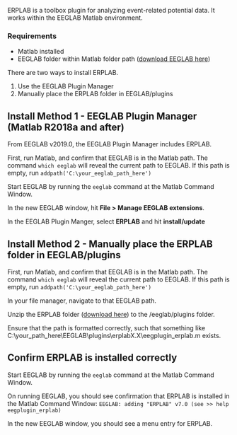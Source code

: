 ERPLAB is a toolbox plugin for analyzing event-related potential data. It works within the EEGLAB Matlab environment.

### Requirements

* Matlab installed
* EEGLAB folder within Matlab folder path ([download EEGLAB here](https://sccn.ucsd.edu/eeglab/download.php))


There are two ways to install ERPLAB.
1. Use the EEGLAB Plugin Manager
2. Manually place the ERPLAB folder in EEGLAB/plugins

## Install Method 1 - EEGLAB Plugin Manager (Matlab R2018a and after)

From EEGLAB v2019.0, the EEGLAB Plugin Manager includes ERPLAB.

First, run Matlab, and confirm that EEGLAB is in the Matlab path.
The command
`which eeglab` 
will reveal the current path to EEGLAB.
If this path is empty, run `addpath('C:\your_eeglab_path_here')`

Start EEGLAB by running the `eeglab` command at the Matlab Command Window.

In the new EEGLAB window, hit **File > Manage EEGLAB extensions**.

In the EEGLAB Plugin Manger, select **ERPLAB** and hit **install/update**



## Install Method 2 - Manually place the ERPLAB folder in EEGLAB/plugins

First, run Matlab, and confirm that EEGLAB is in the Matlab path.
The command
`which eeglab` 
will reveal the current path to EEGLAB.
If this path is empty, run `addpath('C:\your_eeglab_path_here')`

In your file manager, navigate to that EEGLAB path.

Unzip the ERPLAB folder ([download here](https://github.com/lucklab/erplab/releases)) to the /eeglab/plugins folder.

Ensure that the path is formatted correctly, such that something like C:\your_path_here\EEGLAB\plugins\erplabX.X\eegplugin_erplab.m exists.



## Confirm ERPLAB is installed correctly
Start EEGLAB by running the `eeglab` command at the Matlab Command Window.

On running EEGLAB, you should see confirmation that ERPLAB is installed in the Matlab Command Window:
`EEGLAB: adding "ERPLAB" v7.0 (see >> help eegplugin_erplab)`

In the new EEGLAB window, you should see a menu entry for ERPLAB.

